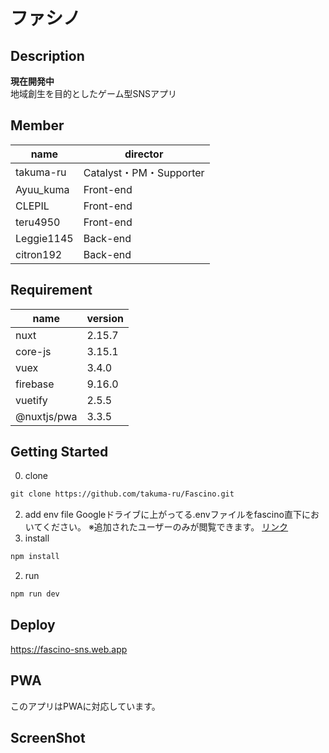 # ファシノ

<!-- ![new_logo_192](https://user-images.githubusercontent.com/49429291/124390286-d1e66d80-dd25-11eb-9bc9-bfaf86b46637.png)-->

## Description
**現在開発中**<br>
地域創生を目的としたゲーム型SNSアプリ

## Member
| name | director |
| ------------- | ------------- |
| takuma-ru | Catalyst・PM・Supporter |
| Ayuu_kuma | Front-end |
| CLEPIL | Front-end |
| teru4950 | Front-end |
| Leggie1145 | Back-end |
| citron192 | Back-end |


## Requirement
| name | version |
| ------------- | ------------- |
| nuxt | 2.15.7 |
| core-js | 3.15.1 |
| vuex  | 3.4.0 |
| firebase | 9.16.0 |
| vuetify | 2.5.5 |
| @nuxtjs/pwa | 3.3.5 |

## Getting Started
0. clone
```md
git clone https://github.com/takuma-ru/Fascino.git
```
2. add env file
Googleドライブに上がってる.envファイルをfascino直下においてください。
※追加されたユーザーのみが閲覧できます。
[リンク](https://drive.google.com/file/d/1JaKCga4djcn3RC9eSfA9SSwcNwPOZLel/view?usp=sharing)
2. install
```md
npm install
```
2. run
```md
npm run dev
```

## Deploy
https://fascino-sns.web.app<br>

## PWA
このアプリはPWAに対応しています。

## ScreenShot


